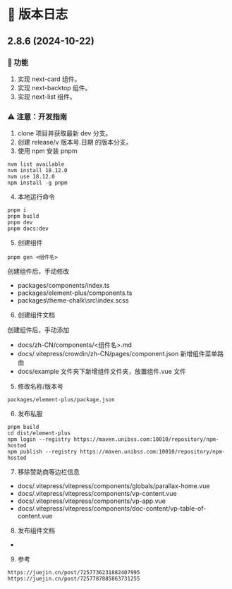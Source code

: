 # 🚀 版本日志

## 2.8.6 (2024-10-22)

### 🐣 功能

1. 实现 next-card 组件。
2. 实现 next-backtop 组件。
3. 实现 next-list 组件。

### ⚠️ 注意：开发指南

1. clone 项目并获取最新 dev 分支。
1. 创建 release/v 版本号.日期 的版本分支。
1. 使用 npm 安装 pnpm

```
nvm list available
nvm install 18.12.0
nvm use 18.12.0
npm install -g pnpm
```

4. 本地运行命令

```
pnpm i
pnpm build
pnpm dev
pnpm docs:dev
```

5. 创建组件

```
pnpm gen <组件名>
```

创建组件后，手动修改

- packages/components/index.ts
- packages/element-plus/components.ts
- packages\theme-chalk\src\index.scss

6. 创建组件文档

创建组件后，手动添加

- docs/zh-CN/components/<组件名>.md
- docs/.vitepress/crowdin/zh-CN/pages/component.json 新增组件菜单路由
- docs/example 文件夹下新增组件文件夹，放置组件.vue 文件

5. 修改名称/版本号

```
packages/element-plus/package.json
```

6. 发布私服

```
pnpm build
cd dist/element-plus
npm login --registry https://maven.unibss.com:10010/repository/npm-hosted
npm publish --registry https://maven.unibss.com:10010/repository/npm-hosted
```

7. 移除赞助商等边栏信息

- docs/.vitepress/vitepress/components/globals/parallax-home.vue
- docs/.vitepress/vitepress/components/vp-content.vue
- docs/.vitepress/vitepress/components/vp-app.vue
- docs/.vitepress/vitepress/components/doc-content/vp-table-of-content.vue

8. 发布组件文档

-

9. 参考

```
https://juejin.cn/post/7257736231882407995
https://juejin.cn/post/7257787885863731255
```
